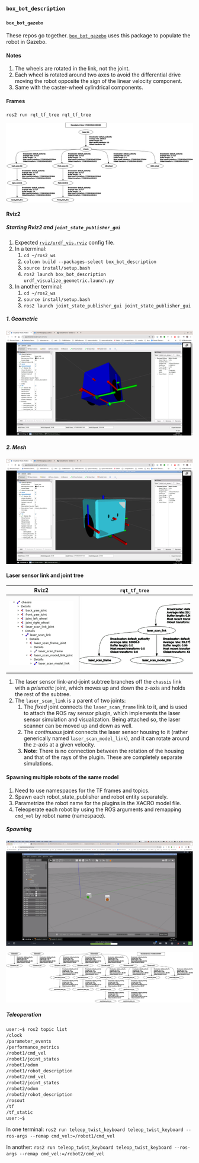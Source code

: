 ### `box_bot_description`

#### `box_bot_gazebo`

These repos go together. [`box_bot_gazebo`](https://github.com/ivogeorg/box_bot_gazebo) uses this package to populate the robot in Gazebo.

#### Notes
1. The wheels are rotated in the link, not the joint.
2. Each wheel is rotated around two axes to avoid the differential drive moving the robot opposite the sign of the linear velocity component.
3. Same with the caster-wheel cylindrical components.

#### Frames

`ros2 run rqt_tf_tree rqt_tf_tree`  

![Box bot frame diagram](assets/box_bot_frames_wheels_and_casters.png)  

#### Rviz2

##### Starting Rviz2 and `joint_state_publisher_gui`

1. Expected [`rviz/urdf_vis.rviz`](rviz/urdf_vis.rviz) config file.
2. In a terminal:
   1. `cd ~/ros2_ws`
   2. `colcon build --packages-select box_bot_description`
   3. `source install/setup.bash`
   4. `ros2 launch box_bot_description urdf_visualize_geometric.launch.py`
3. In another terminal:
   1. `cd ~/ros2_ws`
   2. `source install/setup.bash`
   3. `ros2 launch joint_state_publisher_gui joint_state_publisher_gui`

##### 1. Geometric
![Geometric bot](assets/box_bot_geometric.png)  

##### 2. Mesh
![Mesh bot](assets/box_bot_mesh.png)  

#### Laser sensor link and joint tree

| Rviz2 | `rqt_tf_tree` |
| --- | --- |
| ![Laser sensor subtree (Rviz2)](assets/laser_sensor_subtree_rviz2.png) | ![Laser sensor subtree (rqt_tf_tree)](assets/laser_sensor_subtree_rqt_tf_tree.png) |

1. The laser sensor link-and-joint subtree branches off the `chassis` link with a _prismatic_ joint, which moves up and down the z-axis and holds the rest of the subtree.
2. The `laser_scan_link` is a parent of two joints:
   1. The _fixed_ joint connects the `laser_scan_frame` link to it, and is used to attach the ROS ray sensor plugin, which implements the laser sensor simulation and visualization. Being attached so, the laser scanner can be moved up and down as well.  
   2. The _continuous_ joint connects the laser sensor housing to it (rather generically named `laser_scan_model_link`), and it can rotate around the z-axis at a given velocity.
   3. **Note:** There is no connection between the rotation of the housing and that of the rays of the plugin. These are completely separate simulations.

#### Spawning multiple robots of the same model

1. Need to use namespaces for the TF frames and topics.
2. Spawn each robot_state_publisher and robot entity separately.
3. Parametrize the robot name for the plugins in the XACRO model file.
4. Teleoperate each robot by using the ROS arguments and remapping `cmd_vel` by robot name (namespace).

##### Spawning

![Two robots in Gazebo](assets/two_robots_gazebo.png)  

![Frames for two robots of the same model](assets/frames_for_two_robots.png)  

##### Teleoperation

```
user:~$ ros2 topic list
/clock
/parameter_events
/performance_metrics
/robot1/cmd_vel
/robot1/joint_states
/robot1/odom
/robot1/robot_description
/robot2/cmd_vel
/robot2/joint_states
/robot2/odom
/robot2/robot_description
/rosout
/tf
/tf_static
user:~$
```

In one terminal:
`ros2 run teleop_twist_keyboard teleop_twist_keyboard --ros-args --remap cmd_vel:=/robot1/cmd_vel`  

In another:
`ros2 run teleop_twist_keyboard teleop_twist_keyboard --ros-args --remap cmd_vel:=/robot2/cmd_vel`  


